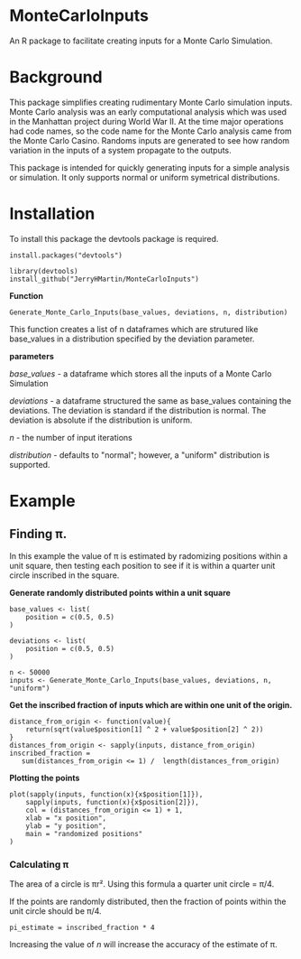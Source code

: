 # MonteCarloInputs

An R package to facilitate creating inputs for a Monte Carlo Simulation.

# Background

This package simplifies creating rudimentary Monte Carlo simulation inputs. Monte Carlo analysis was an early computational analysis which was used in the Manhattan project during World War II. At the time major operations had code names, so the code name for the Monte Carlo analysis came from the Monte Carlo Casino. Randoms inputs are generated to see how random variation in the inputs of a system propagate to the outputs.

This package is intended for quickly generating inputs for a simple analysis or simulation. It only supports normal or uniform symetrical distributions.
  

# Installation
To install this package the devtools package is required.

    install.packages("devtools")
    
    library(devtools)
    install_github("JerryHMartin/MonteCarloInputs")

**Function**

    Generate_Monte_Carlo_Inputs(base_values, deviations, n, distribution)

This function creates a list of n dataframes which are strutured like base_values in a distribution specified by the deviation parameter.

**parameters**

*base_values* - a dataframe which stores all the inputs of a Monte Carlo Simulation

*deviations* - a dataframe structured the same as base_values containing the deviations. The deviation is standard if the distribution is normal.  The deviation is absolute if the distribution is uniform.

*n* - the number of input iterations

*distribution* - defaults to "normal"; however, a "uniform" distribution is supported. 


# Example

## Finding π.

In this example the value of π is estimated by radomizing positions within a unit square, then testing each position to see if it is within a quarter unit circle inscribed in the square. 

**Generate randomly distributed points within a unit square**

    base_values <- list(
        position = c(0.5, 0.5)
    )

    deviations <- list(
        position = c(0.5, 0.5)
    )

    n <- 50000
    inputs <- Generate_Monte_Carlo_Inputs(base_values, deviations, n, "uniform")

**Get the inscribed fraction of inputs which are within one unit of the origin.**
 
    distance_from_origin <- function(value){
        return(sqrt(value$position[1] ^ 2 + value$position[2] ^ 2))
    }  
    distances_from_origin <- sapply(inputs, distance_from_origin)
    inscribed_fraction = 
       sum(distances_from_origin <= 1) /  length(distances_from_origin)

**Plotting the points**
 
    plot(sapply(inputs, function(x){x$position[1]}),
        sapply(inputs, function(x){x$position[2]}),
        col = (distances_from_origin <= 1) + 1,
        xlab = "x position",
        ylab = "y position",
        main = "randomized positions"
    )

### Calculating π

The area of a circle is πr². Using this formula a quarter unit circle = π/4. 

If the points are randomly distributed, then the fraction of points within the unit circle should be π/4.

    pi_estimate = inscribed_fraction * 4

Increasing the value of *n* will increase the accuracy of the estimate of π. 







